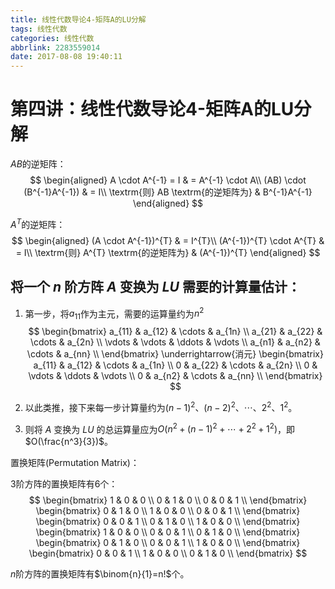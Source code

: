```yaml
---
title: 线性代数导论4-矩阵A的LU分解
tags: 线性代数
categories: 线性代数
abbrlink: 2283559014
date: 2017-08-08 19:40:11
---
```


<!-- toc -->
<!-- more -->
# 第四讲：线性代数导论4-矩阵A的LU分解

$AB$的逆矩阵：
$$
\begin{aligned}
A \cdot A^{-1} = I & = A^{-1} \cdot A\\
(AB) \cdot (B^{-1}A^{-1}) & = I\\
\textrm{则} AB \textrm{的逆矩阵为} & B^{-1}A^{-1}
\end{aligned}
$$

$A^{T}$的逆矩阵：
$$
\begin{aligned}
(A \cdot A^{-1})^{T} & = I^{T}\\
(A^{-1})^{T} \cdot A^{T} & = I\\
\textrm{则} A^{T} \textrm{的逆矩阵为} & (A^{-1})^{T}
\end{aligned}
$$

## 将一个 $n$ 阶方阵 $A$ 变换为 $LU$ 需要的计算量估计：

1. 第一步，将$a_{11}$作为主元，需要的运算量约为$n^2$
$$
\begin{bmatrix}
a_{11} & a_{12} & \cdots & a_{1n} \\
a_{21} & a_{22} & \cdots & a_{2n} \\
\vdots & \vdots & \ddots & \vdots \\
a_{n1} & a_{n2} & \cdots & a_{nn} \\
\end{bmatrix}
\underrightarrow{消元}
\begin{bmatrix}
a_{11} & a_{12} & \cdots & a_{1n} \\
0      & a_{22} & \cdots & a_{2n} \\
0      & \vdots & \ddots & \vdots \\
0      & a_{n2} & \cdots & a_{nn} \\
\end{bmatrix}
$$

2. 以此类推，接下来每一步计算量约为$(n-1)^2、(n-2)^2、\cdots、2^2、1^2$。

3. 则将 $A$ 变换为 $LU$ 的总运算量应为$O(n^2+(n-1)^2+\cdots+2^2+1^2)$，即$O(\frac{n^3}{3})$。

置换矩阵(Permutation Matrix)：

3阶方阵的置换矩阵有6个：
$$
\begin{bmatrix}
1 & 0 & 0 \\
0 & 1 & 0 \\
0 & 0 & 1 \\
\end{bmatrix}
\begin{bmatrix}
0 & 1 & 0 \\
1 & 0 & 0 \\
0 & 0 & 1 \\
\end{bmatrix}
\begin{bmatrix}
0 & 0 & 1 \\
0 & 1 & 0 \\
1 & 0 & 0 \\
\end{bmatrix}
\begin{bmatrix}
1 & 0 & 0 \\
0 & 0 & 1 \\
0 & 1 & 0 \\
\end{bmatrix}
\begin{bmatrix}
0 & 1 & 0 \\
0 & 0 & 1 \\
1 & 0 & 0 \\
\end{bmatrix}
\begin{bmatrix}
0 & 0 & 1 \\
1 & 0 & 0 \\
0 & 1 & 0 \\
\end{bmatrix}
$$

$n$阶方阵的置换矩阵有$\binom{n}{1}=n!$个。
